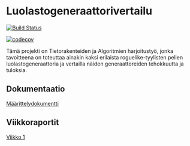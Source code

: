 # Luolastogeneraattorivertailu

[![Build Status](https://travis-ci.org/TheSamsai/tiralabra-2019-luolastogeneraattorivertailu.svg?branch=master)](https://travis-ci.org/TheSamsai/tiralabra-2019-luolastogeneraattorivertailu)

[![codecov](https://codecov.io/gh/TheSamsai/tiralabra-2019-luolastogeneraattorivertailu/branch/master/graph/badge.svg)](https://codecov.io/gh/TheSamsai/tiralabra-2019-luolastogeneraattorivertailu)

Tämä projekti on Tietorakenteiden ja Algoritmien harjoitustyö, jonka tavoitteena on toteuttaa ainakin kaksi erilaista
roguelike-tyylisten pelien luolastogeneraattoria ja vertailla näiden generaattoreiden tehokkuutta ja tuloksia.

## Dokumentaatio

[Määrittelydokumentti](https://github.com/TheSamsai/tiralabra-2019-luolastogeneraattorivertailu/blob/master/docs/m%C3%A4%C3%A4rittelydokumentti.md)

## Viikkoraportit

[Viikko 1](https://github.com/TheSamsai/tiralabra-2019-luolastogeneraattorivertailu/blob/master/docs/viikkoraportit/viikkoraportti1.md)

